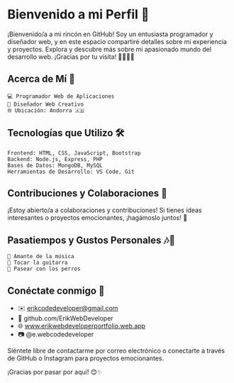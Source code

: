 # Bienvenido a mi Perfil 👋

¡Bienvenido/a a mi rincón en GitHub! Soy un entusiasta programador y diseñador web, y en este espacio compartiré detalles sobre mi experiencia y proyectos. Explora y descubre más sobre mi apasionado mundo del desarrollo web. ¡Gracias por tu visita! 🚀👨‍💻✨

## Acerca de Mí 🚀

    💻 Programador Web de Aplicaciones
    🎨 Diseñador Web Creativo 
    🌐 Ubicación: Andorra 🇦🇩    


## Tecnologías que Utilizo 🛠️

    Frontend: HTML, CSS, JavaScript, Bootstrap
    Backend: Node.js, Express, PHP
    Bases de Datos: MongoDB, MySQL
    Herramientas de Desarrollo: VS Code, Git

## Contribuciones y Colaboraciones 👥

¡Estoy abierto/a a colaboraciones y contribuciones! Si tienes ideas interesantes o proyectos emocionantes, ¡hagámoslo juntos! 🚀

## Pasatiempos y Gustos Personales 🎶🎸

    🎵 Amante de la música
    🎸 Tocar la guitarra
    🐾 Pasear con los perros

## Conéctate conmigo 🤝

- ✉️ erikcodedeveloper@gmail.com
- 🐙 github.com/ErikWebDeveloper
- 🌐 www.erikwebdeveloperportfolio.web.app
- 📷 @e.webcodedeveloper


Siéntete libre de contactarme por correo electrónico o conectarte a través de GitHub o Instagram para proyectos emocionantes.

¡Gracias por pasar por aquí! 😊✨

